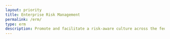 ```yaml
---
layout: priority
title: Enterprise Risk Management
permalink: /erm/
type: erm
description: Promote and facilitate a risk-aware culture across the federal government through comprehensive strategy-setting supported by quality data.
---
```


